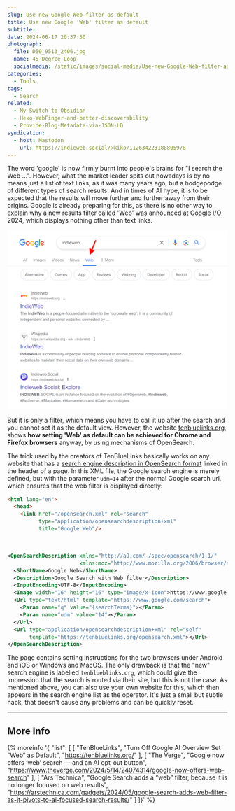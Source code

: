 ```yaml
---
slug: Use-new-Google-Web-filter-as-default
title: Use new Google 'Web' filter as default
subtitle:
date: 2024-06-17 20:37:50
photograph:
  file: D50_9513_2406.jpg
  name: 45-Degree Loop
  socialmedia: /static/images/social-media/Use-new-Google-Web-filter-as-default.jpg
categories:
  - Tools
tags:
  - Search
related:
  - My-Switch-to-Obsidian
  - Hexo-WebFinger-and-better-discoverability
  - Provide-Blog-Metadata-via-JSON-LD
syndication:
  - host: Mastodon
    url: https://indieweb.social/@kiko/112634223188805978
---
```


The word 'google' is now firmly burnt into people's brains for "I search the Web ...". However, what the market leader spits out nowadays is by no means just a list of text links, as it was many years ago, but a hodgepodge of different types of search results. And in times of AI hype, it is to be expected that the results will move further and further away from their origins. Google is already preparing for this, as there is no other way to explain why a new results filter called 'Web' was announced at Google I/O 2024, which displays nothing other than text links.

![Google Search Web Filter](Use-new-Google-Web-filter-as-default/google-search-web-filter.png)

But it is only a filter, which means you have to call it up after the search and you cannot set it as the default view. However, the website [tenbluelinks.org](https://tenbluelinks.org/), shows **how setting 'Web' as default can be achieved for Chrome and Firefox browsers** anyway, by using mechanisms of OpenSearch.

<!-- more -->

The trick used by the creators of TenBlueLinks basically works on any website that has a [search engine description in OpenSearch format](https://developer.mozilla.org/en-US/docs/Web/OpenSearch) linked in the header of a page. In this XML file, the Google search engine is merely defined, but with the parameter ``udm=14`` after the normal Google search url, which ensures that the web filter is displayed directly:

``` html
<html lang="en">
  <head>
    <link href="/opensearch.xml" rel="search" 
          type="application/opensearchdescription+xml" 
          title="Google Web"/>
```

<br>

``` xml opensearch.xml
<OpenSearchDescription xmlns="http://a9.com/-/spec/opensearch/1.1/" 
                       xmlns:moz="http://www.mozilla.org/2006/browser/search/">
  <ShortName>Google Web</ShortName>
  <Description>Google Search with Web filter</Description>
  <InputEncoding>UTF-8</InputEncoding>
  <Image width="16" height="16" type="image/x-icon">https://www.google.com/favicon.ico</Image>
  <Url type="text/html" template="https://www.google.com/search">
    <Param name="q" value="{searchTerms}"></Param>
    <Param name="udm" value="14"></Param>
  </Url>
  <Url type="application/opensearchdescription+xml" rel="self" 
       template="https://tenbluelinks.org/opensearch.xml"></Url>
</OpenSearchDescription>
```

The page contains setting instructions for the two browsers under Android and iOS or Windows and MacOS. The only drawback is that the "new" search engine is labelled ``tenblueblinks.org``, which could give the impression that the search is routed via their site, but this is not the case. As mentioned above, you can also use your own website for this, which then appears in the search engine list as the operator. It's just a small but subtle hack, that doesn't cause any problems and can be quickly reset.

---

## More Info

{% moreinfo '{ "list": [
  [ "TenBlueLinks", "Turn Off Google AI Overview Set “Web“ as Default",
  "https://tenbluelinks.org/" ],
  [ "The Verge", "Google now offers ‘web’ search — and an AI opt-out button",
  "https://www.theverge.com/2024/5/14/24074314/google-now-offers-web-search" ],
  [ "Ars Technica", "Google Search adds a “web” filter, because it is no longer focused on web results",
  "https://arstechnica.com/gadgets/2024/05/google-search-adds-web-filter-as-it-pivots-to-ai-focused-search-results/" ]
]}' %}
